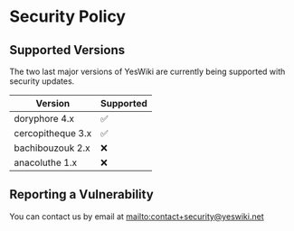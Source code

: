 # Security Policy

## Supported Versions

The two last major versions of YesWiki are
currently being supported with security updates.

| Version           | Supported          |
| ----------------- | ------------------ |
| doryphore 4.x     | :white_check_mark: |
| cercopitheque 3.x | :white_check_mark: |
| bachibouzouk 2.x  | :x:                |
| anacoluthe 1.x    | :x:                |

## Reporting a Vulnerability

You can contact us by email at <mailto:contact+security@yeswiki.net>
